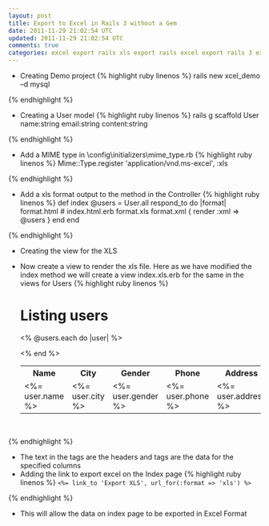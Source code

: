 ```yaml
---           
layout: post
title: Export to Excel in Rails 3 without a Gem
date: 2011-11-29 21:02:54 UTC
updated: 2011-11-29 21:02:54 UTC
comments: true
categories: excel export rails xls export rails excel export rails 3 excel export ror xls export in ror xls export rails 3 xls export in ruby excel export ruby
---
```


+ Creating Demo project
{% highlight ruby linenos %}
	rails new xcel_demo –d mysql

{% endhighlight %}

+ Creating a User model
{% highlight ruby linenos %}
	rails g scaffold User name:string email:string content:string

{% endhighlight %}
+ Add a MIME type in \config\initializers\mime_type.rb
{% highlight ruby linenos %}
	Mime::Type.register 'application/vnd.ms-excel', :xls

{% endhighlight %}
+ Add a xls format output to the method in the Controller
{% highlight ruby linenos %}
		def index
	  @users = User.all
	  respond_to do |format|
	    format.html # index.html.erb
	    format.xls
	    format.xml  { render :xml => @users }
	  end
	end
		
{% endhighlight %}

+ Creating the view for the XLS

+ Now create a view to render the xls file. Here as we have modified the index method we will create a view index.xls.erb for the same in the views for Users
{% highlight ruby linenos %}
	<h1>Listing users</h1>

	<table>
	  <tr>
	    <th>Name</th>
	    <th>City</th>
	    <th>Gender</th>
	    <th>Phone</th>
	    <th>Address</th>
	    <th></th>
	    <th></th>
	    <th></th>
	  </tr>

	<% @users.each do |user| %>
	  <tr>
	    <td><%= user.name %></td>
	    <td><%= user.city %></td>
	    <td><%= user.gender %></td>
	    <td><%= user.phone %></td>
	    <td><%= user.address %></td>
	  </tr>
	<% end %>
	</table>

	<br />

{% endhighlight %}
+ The text in the <th> tags are the headers and <td> tags are the data for the specified columns
+ Adding the link to export excel on the Index page
{% highlight ruby linenos %}
    `<%= link_to 'Export XLS', url_for(:format => 'xls') %>`

{% endhighlight %}
+ This will allow the data on index page to be exported in Excel Format